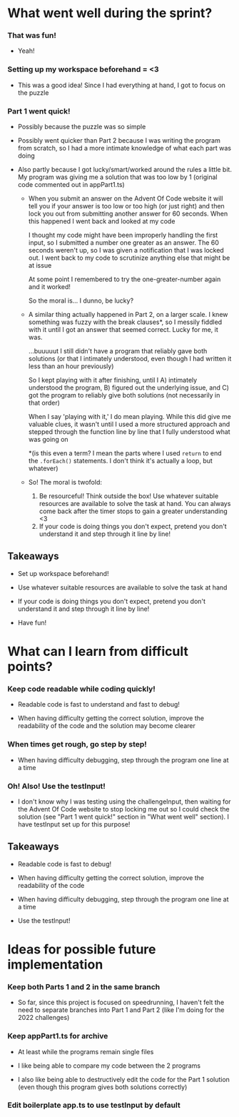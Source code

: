 # What went well during the sprint?

### That was fun!

- Yeah!

### Setting up my workspace beforehand =  <3

- This was a good idea! Since I had everything at hand, I got to focus on the puzzle

### Part 1 went quick!

- Possibly because the puzzle was so simple

- Possibly went quicker than Part 2 because I was writing the program from scratch, so I had a more intimate knowledge of what each part was doing

- Also partly because I got lucky/smart/worked around the rules a little bit. My program was giving me a solution that was too low by 1 (original code commented out in appPart1.ts)
    - When you submit an answer on the Advent Of Code website it will tell you if your answer is too low or too high (or just right) and then lock you out from submitting another answer for 60 seconds. When this happened I went back and looked at my code
    
        I thought my code might have been improperly handling the first input, so I submitted a number one greater as an answer. The 60 seconds weren't up, so I was given a notification that I was locked out. I went back to my code to scrutinize anything else that might be at issue

        At some point I remembered to try the one-greater-number again and it worked!

        So the moral is... I dunno, be lucky?

    - A similar thing actually happened in Part 2, on a larger scale. I knew something was fuzzy with the break clauses*, so I messily fiddled with it until I got an answer that seemed correct. Lucky for me, it was.

        ...buuuuut I still didn't have a program that reliably gave both solutions (or that I intimately understood, even though I had written it less than an hour previously)

        So I kept playing with it after finishing, until I A) intimately understood the program, B) figured out the underlying issue, and C) got the program to reliably give both solutions (not necessarily in that order)

        When I say 'playing with it,' I do mean playing. While this did give me valuable clues, it wasn't until I used a more structured approach and stepped through the function line by line that I fully understood what was going on

        *(is this even a term? I mean the parts where I used `return` to end the `.forEach()` statements. I don't think it's actually a loop, but whatever)

    - So! The moral is twofold:
        
        1. Be resourceful! Think outside the box! Use whatever suitable resources are available to solve the task at hand. You can always come back after the timer stops to gain a greater understanding <3
        2. If your code is doing things you don't expect, pretend you don't understand it and step through it line by line!
    


## Takeaways

- Set up workspace beforehand!

- Use whatever suitable resources are available to solve the task at hand

- If your code is doing things you don't expect, pretend you don't understand it and step through it line by line!

- Have fun!

# What can I learn from difficult points?

### Keep code readable while coding quickly!

- Readable code is fast to understand and fast to debug!

- When having difficulty getting the correct solution, improve the readability of the code and the solution may become clearer

### When times get rough, go step by step!

- When having difficulty debugging, step through the program one line at a time

### Oh! Also! Use the testInput!

- I don't know why I was testing using the challengeInput, then waiting for the Advent Of Code website to stop locking me out so I could check the solution (see "Part 1 went quick!" section in "What went well" section). I have testInput set up for this purpose!

## Takeaways

- Readable code is fast to debug!

- When having difficulty getting the correct solution, improve the readability of the code 

- When having difficulty debugging, step through the program one line at a time

- Use the testInput!

# Ideas for possible future implementation

### Keep both Parts 1 and 2 in the same branch

- So far, since this project is focused on speedrunning, I haven't felt the need to separate branches into Part 1 and Part 2 (like I'm doing for the 2022 challenges)

### Keep appPart1.ts for archive

- At least while the programs remain single files

- I like being able to compare my code between the 2 programs

- I also like being able to destructively edit the code for the Part 1 solution (even though this program gives both solutions correctly)

### Edit boilerplate app.ts to use testInput by default